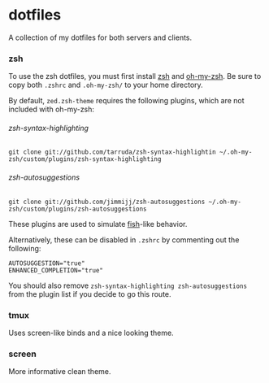 # dotfiles
A collection of my dotfiles for both servers and clients.

### zsh
To use the zsh dotfiles, you must first install [zsh](http://www.zsh.org/) and [oh-my-zsh](http://ohmyz.sh/).
Be sure to copy both `.zshrc` and `.oh-my-zsh/` to your home directory.

By default, `zed.zsh-theme` requires the following plugins, which are not included with oh-my-zsh:

###### zsh-syntax-highlighting
```
git clone git://github.com/tarruda/zsh-syntax-highlightin ~/.oh-my-zsh/custom/plugins/zsh-syntax-highlighting 
```

###### zsh-autosuggestions
```
git clone git://github.com/jimmijj/zsh-autosuggestions ~/.oh-my-zsh/custom/plugins/zsh-autosuggestions 
```

These plugins are used to simulate [fish](http://fishshell.com)-like behavior.

Alternatively, these can be disabled in `.zshrc` by commenting out the following:

```
AUTOSUGGESTION="true"
ENHANCED_COMPLETION="true"
```

You should also remove `zsh-syntax-highlighting zsh-autosuggestions` from the plugin list if you decide to go this route.

### tmux
Uses screen-like binds and a nice looking theme.

### screen
More informative clean theme.
